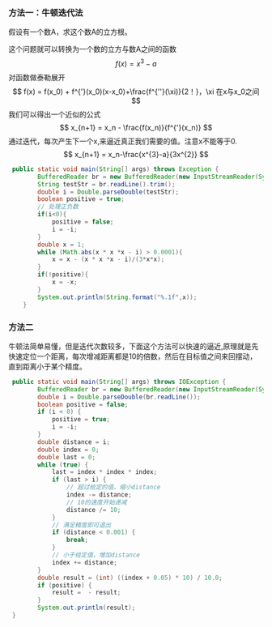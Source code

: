 ### 方法一：牛顿迭代法

假设有一个数A，求这个数A的立方根。

这个问题就可以转换为一个数的立方与数A之间的函数
$$
f(x) = x^3-a
$$
对函数做泰勒展开
$$
f(x) = f(x_0) + f^{'}(x_0)(x-x_0)+\frac{f^{''}(\xi)}{2！}，\xi 在x与x_0之间
$$
我们可以得出一个近似的公式
$$
x_{n+1} = x_n - \frac{f(x_n)}{f^{'}(x_n)}
$$
通过迭代，每次产生下一个x,来逼近真正我们需要的值。注意x不能等于0.
$$
x_{n+1} = x_n-\frac{x^{3}-a}{3x^{2}}
$$

```java
 public static void main(String[] args) throws Exception {
        BufferedReader br = new BufferedReader(new InputStreamReader(System.in));
        String testStr = br.readLine().trim();
        double i = Double.parseDouble(testStr);
        boolean positive = true;
        // 处理正负数
        if(i<0){
            positive = false;
            i = -i;
        }
        double x = 1;
        while (Math.abs(x * x *x - i) > 0.0001){
            x = x - (x * x *x - i)/(3*x*x);
        }
        if(!positive){
            x = -x;
        }
        System.out.println(String.format("%.1f",x));
    }
```

### 方法二

牛顿法简单易懂，但是迭代次数较多，下面这个方法可以快速的逼近,原理就是先快速定位一个距离，每次增减距离都是10的倍数，然后在目标值之间来回摆动，直到距离小于某个精度。

```java
 public static void main(String[] args) throws IOException {
        BufferedReader br = new BufferedReader(new InputStreamReader(System.in));
        double i = Double.parseDouble(br.readLine());
        boolean positive = false;
        if (i < 0) {
            positive = true;
            i = -i;
        }
        double distance = i;
        double index = 0;
        double last = 0;
        while (true) {
            last = index * index * index;
            if (last > i) {
                // 超过给定的值，缩小distance
                index -= distance;
                // 10的速度开始递减
                distance /= 10; 
            }
            // 满足精度即可退出
            if (distance < 0.001) {
                break;
            }
            // 小于给定值，增加distance
            index += distance;
        }
        double result = (int) ((index + 0.05) * 10) / 10.0;
        if (positive) {
            result =  - result;
        }
        System.out.println(result);
 }
```

